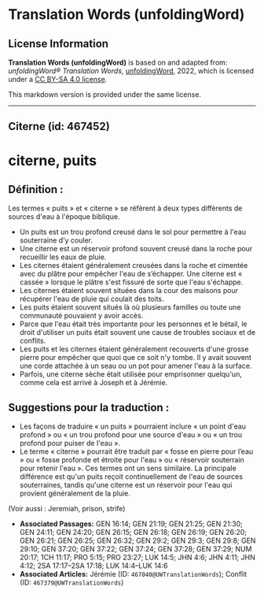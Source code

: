 # Translation Words (unfoldingWord)

## License Information

**Translation Words (unfoldingWord)** is based on and adapted from: _unfoldingWord® Translation Words_, [unfoldingWord](https://unfoldingword.org/utw), 2022, which is licensed under a [CC BY-SA 4.0 license](https://creativecommons.org/licenses/by-sa/4.0/legalcode.en).

This markdown version is provided under the same license.



--------------------------------

## Citerne (id: 467452)

citerne, puits
==============

Définition :
------------

Les termes « puits » et « citerne » se réfèrent à deux types différents de sources d'eau à l'époque biblique.

* Un puits est un trou profond creusé dans le sol pour permettre à l'eau souterraine d’y couler.
* Une citerne est un réservoir profond souvent creusé dans la roche pour recueillir les eaux de pluie.
* Les citernes étaient généralement creusées dans la roche et cimentée avec du plâtre pour empêcher l'eau de s’échapper. Une citerne est « cassée » lorsque le plâtre s'est fissuré de sorte que l'eau s'échappe.
* Les citernes étaient souvent situées dans la cour des maisons pour récupérer l'eau de pluie qui coulait des toits.
* Les puits étaient souvent situés là où plusieurs familles ou toute une communauté pouvaient y avoir accès.
* Parce que l'eau était très importante pour les personnes et le bétail, le droit d'utiliser un puits était souvent une cause de troubles sociaux et de conflits.
* Les puits et les citernes étaient généralement recouverts d'une grosse pierre pour empêcher que quoi que ce soit n'y tombe. Il y avait souvent une corde attachée à un seau ou un pot pour amener l'eau à la surface.
* Parfois, une citerne sèche était utilisée pour emprisonner quelqu'un, comme cela est arrivé à Joseph et à Jérémie.

Suggestions pour la traduction :
--------------------------------

* Les façons de traduire « un puits » pourraient inclure « un point d'eau profond » ou « un trou profond pour une source d'eau » ou « un trou profond pour puiser de l'eau ».
* Le terme « citerne » pourrait être traduit par « fosse en pierre pour l’eau » ou « fosse profonde et étroite pour l'eau » ou « réservoir souterrain pour retenir l'eau ». Ces termes ont un sens similaire. La principale différence est qu'un puits reçoit continuellement de l'eau de sources souterraines, tandis qu'une citerne est un réservoir pour l'eau qui provient généralement de la pluie.

(Voir aussi : Jeremiah, prison, strife)

* **Associated Passages:** GEN 16:14; GEN 21:19; GEN 21:25; GEN 21:30; GEN 24:11; GEN 24:20; GEN 26:15; GEN 26:18; GEN 26:19; GEN 26:20; GEN 26:21; GEN 26:25; GEN 26:32; GEN 29:2; GEN 29:3; GEN 29:8; GEN 29:10; GEN 37:20; GEN 37:22; GEN 37:24; GEN 37:28; GEN 37:29; NUM 20:17; 1CH 11:17; PRO 5:15; PRO 23:27; LUK 14:5; JHN 4:6; JHN 4:11; JHN 4:12; 2SA 17:17–2SA 17:18; LUK 14:4–LUK 14:6
* **Associated Articles:** Jérémie (ID: `467040@UWTranslationWords`); Conflit (ID: `467379@UWTranslationWords`)

